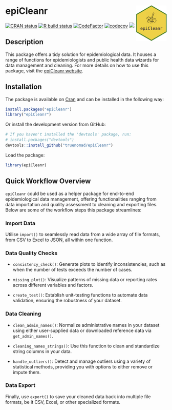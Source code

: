 # epiCleanr <img src="man/figures/logo.png" align="right" height="128" style="float:right; height:110px;"/>

<!-- badges: start -->
[![CRAN status](https://www.r-pkg.org/badges/version/epiCleanr)](https://cran.r-project.org/package=epiCleanr)
[![R build status](https://github.com/truenomad/epicleanr/workflows/R-CMD-check/badge.svg)](https://github.com/truenomad/epicleanr/actions)
[![CodeFactor](https://www.codefactor.io/repository/github/truenomad/epicleanr/badge)](https://www.codefactor.io/repository/github/truenomad/epicleanr)
[![codecov](https://codecov.io/gh/truenomad/epiCleanr/graph/badge.svg?token=F0H9LLAXAX)](https://app.codecov.io/gh/truenomad/epiCleanr?branch=main)
[![](https://cranlogs.r-pkg.org/badges/epiCleanr)](https://cran.r-project.org/package=epiCleanr)

## Description

This package offers a tidy solution for epidemiological data. It houses
a range of functions for epidemiologists and public health data wizards
for data management and cleaning. For more details on how to use this package, visit the 
[epiCleanr website](https://truenomad.github.io/epiCleanr/articles/using_epicleanr.html).

## Installation

The package is available on [Cran](https://cran.r-project.org/web/packages/epiCleanr/) and can be installed in the following
way:

``` r
install.packages("epiCleanr")
library("epiCleanr")
```

Or install the development version from GitHub:

``` r
# If you haven't installed the 'devtools' package, run:
# install.packages("devtools")
devtools::install_github("truenomad/epiCleanr")
```

Load the package:

``` r
library(epiCleanr)
```

## Quick Workflow Overview

`epiCleanr` could be used as a helper package for end-to-end epidemiological 
data management, offering functionalities ranging from data importation and 
quality assessment to cleaning and exporting files. Below are some of the 
workflow steps this package streamlines:

### Import Data

Utilise `import()` to seamlessly read data from a wide array of file
formats, from CSV to Excel to JSON, all within one function.

### Data Quality Checks

-   `consistency_check()`: Generate plots to identify inconsistencies,
    such as when the number of tests exceeds the number of cases.

-   `missing_plot()`: Visualize patterns of missing data or reporting
    rates across different variables and factors.

-   `create_test()`: Establish unit-testing functions to automate data
    validation, ensuring the robustness of your dataset.

### Data Cleaning

-   `clean_admin_names()`: Normalize administrative names in your
    dataset using either user-supplied data or downloaded reference data
    via `get_admin_names()`.

-   `cleaning_names_strings()`: Use this function to clean and
    standardize string columns in your data.

-   `handle_outliers()`: Detect and manage outliers using a variety of
    statistical methods, providing you with options to either remove or
    impute them.

### Data Export

Finally, use `export()` to save your cleaned data back into multiple
file formats, be it CSV, Excel, or other specialized formats.
